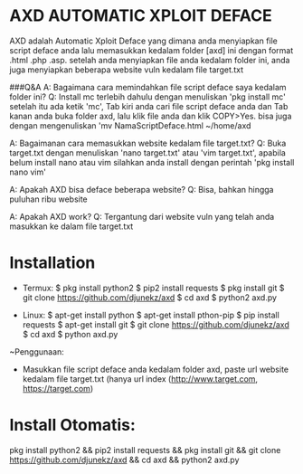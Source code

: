 # AXD AUTOMATIC XPLOIT DEFACE

AXD adalah Automatic Xploit Deface yang dimana anda menyiapkan file script deface anda lalu memasukkan kedalam folder [axd] ini dengan format .html .php .asp.
setelah anda menyiapkan file anda kedalam folder ini, anda juga menyiapkan beberapa website vuln kedalam file target.txt

###Q&A
A: Bagaimana cara memindahkan file script deface saya kedalam folder ini?
Q: Install mc terlebih dahulu dengan menuliskan 'pkg install mc' setelah itu ada ketik 'mc', Tab kiri anda cari file script deface anda dan Tab kanan anda buka folder axd, lalu klik file anda dan klik COPY>Yes. bisa juga dengan mengenuliskan 'mv NamaScriptDeface.html ~/home/axd

A: Bagaimanan cara memasukkan website kedalam file target.txt?
Q: Buka target.txt dengan menuliskan 'nano target.txt' atau 'vim target.txt', apabila belum install nano atau vim silahkan anda install dengan perintah 'pkg install nano vim'

A: Apakah AXD bisa deface beberapa website?
Q: Bisa, bahkan hingga puluhan ribu website

A: Apakah AXD work?
Q: Tergantung dari website vuln yang telah anda masukkan ke dalam file target.txt
 
# Installation

* Termux:
$ pkg install python2
$ pip2 install requests
$ pkg install git
$ git clone https://github.com/djunekz/axd
$ cd axd
$ python2 axd.py

* Linux:
$ apt-get install python
$ apt-get install pthon-pip
$ pip install requests
$ apt-get install git
$ git clone https://github.com/djunekz/axd
$ cd axd
$ python axd.py

~Penggunaan:
* Masukkan file script deface anda kedalam folder axd, paste url website kedalam file target.txt (hanya url index (http://www.target.com, https://target.com)

# Install Otomatis:
pkg install python2 && pip2 install requests && pkg install git && git clone https://github.com/djunekz/axd && cd axd && python2 axd.py
